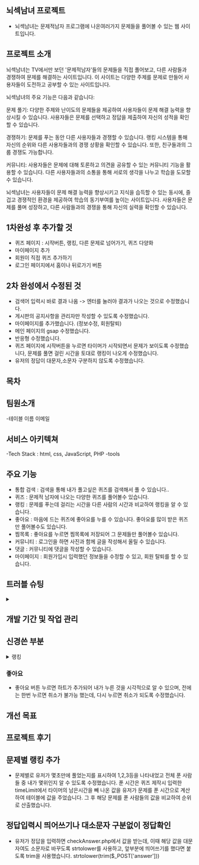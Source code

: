 ## 뇌섹남녀 프로젝트
- 뇌섹남녀는 문제적남자 프로그램에 나온여러가지 문제들을 풀어볼 수 있는 웹 사이트입니다.

## 프로젝트 소개
뇌섹남녀는 TV에서만 보던 '문제적남자'들의 문제들을 직접 풀어보고, 다른 사람들과 경쟁하여 문제를 해결하는 사이트입니다. 이 사이트는 다양한 주제를 문제로 만들어 사용자들이 도전하고 공부할 수 있는 사이트입니다.

뇌섹남녀의 주요 기능은 다음과 같습니다:

문제 풀기: 다양한 주제와 난이도의 문제들을 제공하여 사용자들이 문제 해결 능력을 향상시킬 수 있습니다. 사용자들은 문제를 선택하고 정답을 제출하여 자신의 성적을 확인할 수 있습니다.

경쟁하기: 문제를 푸는 동안 다른 사용자들과 경쟁할 수 있습니다. 랭킹 시스템을 통해 자신의 순위와 다른 사용자들과의 경쟁 상황을 확인할 수 있습니다. 또한, 친구들과의 그룹 경쟁도 가능합니다.

커뮤니티: 사용자들은 문제에 대해 토론하고 의견을 공유할 수 있는 커뮤니티 기능을 활용할 수 있습니다. 다른 사용자들과의 소통을 통해 서로의 생각을 나누고 학습을 도모할 수 있습니다.

뇌섹남녀는 사용자들이 문제 해결 능력을 향상시키고 지식을 습득할 수 있는 동시에, 즐겁고 경쟁적인 환경을 제공하여 학습의 동기부여를 높이는 사이트입니다. 사용자들은 문제를 풀며 성장하고, 다른 사람들과의 경쟁을 통해 자신의 실력을 확인할 수 있습니다.

## 1차완성 후 추가할 것
- 퀴즈 페이지 : 시작버튼, 랭킹, 다른 문제로 넘어가기, 퀴즈 다양화
- 마이페이지 추가
- 회원이 직접 퀴즈 추가하기
- 로그인 페이지에서 홈이나 뒤로가기 버튼

## 2차 완성에서 수정된 것
- 검색어 입력시 바로 결과 나옴 -> 엔터를 눌러야 결과가 나오는 것으로 수정했습니다.
- 게시판의 공지사항을 관리자만 작성할 수 있도록 수정했습니다.
- 마이페이지를 추가했습니다. (정보수정, 회원탈퇴)
- 메인 페이지의 gsap 수정했습니다.
- 반응형 수정했습니다.
- 퀴즈 페이지에 시작버튼을 누르면 타이머가 시작되면서 문제가 보이도록 수정했습니다, 문제를 풀면 걸린 시간을 토대로 랭킹이 나오게 수정했습니다.
- 유저의 정답이 대문자,소문자 구분하지 않도록 수정했습니다.

## 목차

## 팀원소개

-테이블  이름  이메일 

## 서비스 아키텍쳐
-Tech Stack : html, css, JavaScript, PHP
-tools

## 주요 기능
* 통합 검색 : 검색을 통해 내가 풀고싶은 퀴즈를 검색해서 풀 수 있습니다..<br>
* 퀴즈 : 문제적 남자에 나오는 다양한 퀴즈를 풀어볼수 있습니다.<br>
* 랭킹 : 문제를 푸는데 걸리는 시간을 다른 사람의 시간과 비교하여 랭킹을 알 수 있습니다.<br>
* 좋아요 : 마음에 드는 퀴즈에 좋아요를 누를 수 있습니다. 좋아요를 많이 받은 퀴즈만 풀어볼수도 있습니다.<br>
* 찜목록 : 좋아요를 누르면 찜목록에 저장되어 그 문제들만 풀어볼수 있습니다.<br>
* 커뮤니티 : 로그인을 하면 사진과 함께 글을 작성해서 올릴 수 있습니다.<br>
* 댓글 : 커뮤니티에 댓글을 작성할 수 있습니다.<br>
* 마이페이지 : 회원가입시 입력했던 정보들을 수정할 수 있고, 회원 탈퇴를 할 수 있습니다.<br>

## 트러블 슈팅 
<details>
<summary></summary>

</details>

## 개발 기간 및 작업 관리

## 신경쓴 부분
<details>
<summary>랭킹</summary>
랭킹 시스템을 도입하여 사용자들에게 경쟁 요소를 제공합니다. 이를 통해 조금이라도 더 빨리 다른 사람보다 문제를 풀기 위한 동기부여를 제공합니다.
랭킹 시스템은 사용자들의 문제 해결 속도와 정확성을 기반으로 작동합니다. 사용자들은 문제를 푸는 동안 소요된 시간과 정답 여부에 따라 점수를 획득합니다.
</details>

### 좋아요
- 좋아요 버튼 누르면 하트가 추가되어 내가 누른 것을 시각적으로 알 수 있으며, 전에는 한번 누르면 취소가 불가능 했는데, 다시 누르면 취소가 되도록 수정했습니다.
  
## 개선 목표

## 프로젝트 후기




## 문제별 랭킹 추가
- 문제별로 유저가 몇초만에 풀었는지를 표시하여 1,2,3등을 나타내었고 전체 푼 사람들 중 내가 몇위인지 알 수 있도록 수정했습니다.
푼 시간은 퀴즈 제작시 입력한 timeLimit에서 타이머의 남은시간을 빼 나온 값을 유저가 문제를 푼 시간으로 계산하여 테이블에 값을 주었습니다.
그 후 해당 문제를 푼 사람들의 값을 비교하여 순위로 산출했습니다.

## 정답입력시 띄어쓰기나 대소문자 구분없이 정답확인
- 유저가 정답을 입력하면 checkAnswer.php에서 값을 받는데, 
이때 해당 값을 대문자여도 소문자로 바꾸도록 strtolower를 사용하고,
앞부분에 띄어쓰기를 했다면 붙도록 trim을 사용했습니다.
strtolower(trim($_POST['answer']))


